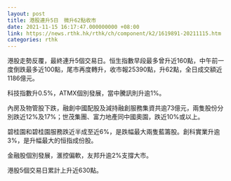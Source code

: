 ```yaml
---
layout: post
title: 港股連升5日　微升62點收市
date: 2021-11-15 16:17:47.000000000 +08:00
link: https://news.rthk.hk/rthk/ch/component/k2/1619891-20211115.htm
categories: rthk
---
```


港股走勢反覆，最終連升5個交易日。恒生指數早段最多曾升近160點，中午前一度倒跌最多近100點，尾市再度轉升，收市報25390點，升62點，全日成交額近1186億元。

科技指數升0.5%，ATMX個別發展，當中騰訊則升逾1%。

內房及物管股下跌，融創中國配股及減持融創服務集資共逾73億元，兩隻股份分別跌近12%及17%；世茂集團、富力地產同中國奧園，跌近10%或以上。

碧桂園和碧桂園服務跌近半成至近6%，是跌幅最大兩隻藍籌股。創科實業升逾3%，是升幅最大的恒指成份股。

金融股個別發展，滙控偏軟，友邦升逾2%支撐大市。

港股5個交易日累計上升近630點。
